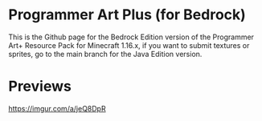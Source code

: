 # Programmer Art Plus (for Bedrock)
This is the Github page for the Bedrock Edition version of the Programmer Art+ Resource Pack for Minecraft 1.16.x, if you want to submit textures or sprites, go to the main branch for the Java Edition version.


# Previews
https://imgur.com/a/jeQ8DpR
